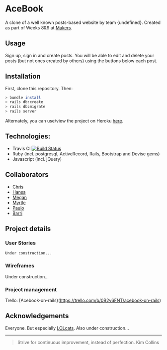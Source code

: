 # AceBook  

A clone of a well known posts-based website by team {undefined}. Created as part of Weeks 8&9 at [Makers](https://makers.tech/).

## Usage
Sign up, sign in and create posts. You will be able to edit and delete your posts (but not ones created by others) using the buttons below each post.

## Installation
First, clone this repository. Then:
```bash
> bundle install
> rails db:create
> rails db:migrate
> rails server
```

Alternately, you can use/view the project on Heroku [here](#nowhere).

## Technologies:
- Travis CI   [![Build Status](https://travis-ci.org/Megscode/acebook_undefined.svg?branch=master)](https://travis-ci.org/Megscode/acebook_undefined)
- Ruby
  (incl. postgresql, ActiveRecord, Rails, Bootstrap and Devise gems)
- Javascript
  (incl. jQuery)

## Collaborators
* [Chris](https://github.com/saidbyced)
* [Hansa](https://github.com/hansa-lallu)
* [Megan](https://github.com/Megscode)
* [Myrtle](https://github.com/Mrtly)
* [Paulo](https://github.com/Pazoia)
* [Barri](https://github.com/BarriF13)

## Project details

### User Stories
```
Under construction...
```

### Wireframes
Under construction...

### Project management
Trello: [Acebook-on-rails}(https://trello.com/b/0B2v6FNT/acebook-on-rails)

## Acknowledgements
Everyone. But especially [LOLcats](http://www.lolcats.com/).
Also under construction...

---

> Strive for continuous improvement, instead of perfection.
>                                                Kim Collins

